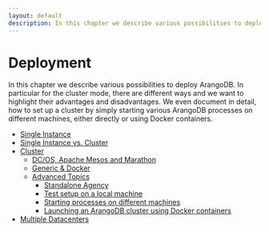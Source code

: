 ```yaml
---
layout: default
description: In this chapter we describe various possibilities to deploy ArangoDB
---
```

Deployment
==========

In this chapter we describe various possibilities to deploy ArangoDB.
In particular for the cluster mode, there are different ways
and we want to highlight their advantages and disadvantages.
We even document in detail, how to set up a cluster by simply starting
various ArangoDB processes on different machines, either directly
or using Docker containers.

- [Single Instance](deployment-single.html)
- [Single Instance vs. Cluster](architecture-single-instance-vs-cluster.html)
- [Cluster](deployment-cluster.html)
  - [DC/OS, Apache Mesos and Marathon](deployment-mesos.html)
  - [Generic & Docker](deployment-arango-dbstarter.html)
  - [Advanced Topics](deployment-advanced.html)
    - [Standalone Agency](deployment-agency.html)
    - [Test setup on a local machine](deployment-local.html)
    - [Starting processes on different machines](deployment-distributed.html)
    - [Launching an ArangoDB cluster using Docker containers](deployment-docker.html)
- [Multiple Datacenters](deployment-dc2-dc.html)
